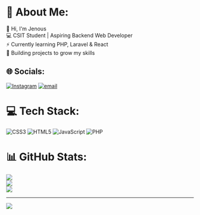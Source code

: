 # 💫 About Me:
👋 Hi, I'm Jenous  <br>💻 CSIT Student | Aspiring Backend Web Developer  <br>⚡ Currently learning PHP, Laravel & React  <br>🚀 Building projects to grow my skills


## 🌐 Socials:
[![Instagram](https://img.shields.io/badge/Instagram-%23E4405F.svg?logo=Instagram&logoColor=white)](https://instagram.com/jenous11) [![email](https://img.shields.io/badge/Email-D14836?logo=gmail&logoColor=white)](mailto:jenousdongol11@gmail.com) 

# 💻 Tech Stack:
![CSS3](https://img.shields.io/badge/css3-%231572B6.svg?style=for-the-badge&logo=css3&logoColor=white) ![HTML5](https://img.shields.io/badge/html5-%23E34F26.svg?style=for-the-badge&logo=html5&logoColor=white) ![JavaScript](https://img.shields.io/badge/javascript-%23323330.svg?style=for-the-badge&logo=javascript&logoColor=%23F7DF1E) ![PHP](https://img.shields.io/badge/php-%23777BB4.svg?style=for-the-badge&logo=php&logoColor=white)
# 📊 GitHub Stats:
![](https://github-readme-stats.vercel.app/api?username=jenous11&theme=dark&hide_border=false&include_all_commits=false&count_private=false)<br/>
![](https://nirzak-streak-stats.vercel.app/?user=jenous11&theme=dark&hide_border=false)<br/>
![](https://github-readme-stats.vercel.app/api/top-langs/?username=jenous11&theme=dark&hide_border=false&include_all_commits=false&count_private=false&layout=compact)

---
[![](https://visitcount.itsvg.in/api?id=jenous11&icon=0&color=0)](https://visitcount.itsvg.in)

<!-- Proudly created with GPRM ( https://gprm.itsvg.in ) -->
